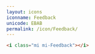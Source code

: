 ```yaml
---
layout: icons
iconname: Feedback
unicode: EBAB
permalink: /icon/Feedback/
---
```


``` html
<i class="mi mi-Feedback"></i>
```
